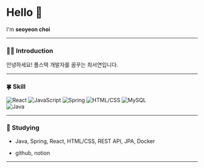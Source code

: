 

# Hello 👋  
I'm **seoyeon choi**

---

### 🧑‍💻 Introduction
안녕하세요! 풀스택 개발자를 꿈꾸는 최서연입니다.

---

### 🍀 Skill
![React](https://img.shields.io/badge/-React-61DAFB?style=flat-square&logo=react&logoColor=white)
![JavaScript](https://img.shields.io/badge/-JavaScript-3178C6?style=flat-square&logo=typescript&logoColor=white)
![Spring](https://img.shields.io/badge/-Spring-764ABC?style=flat-square&logo=redux&logoColor=white)
![HTML/CSS](https://img.shields.io/badge/-HTML/CSS-CC6699?style=flat-square&logo=sass&logoColor=white)
![MySQL](https://img.shields.io/badge/-MySQL-CC6699?style=flat-square&logo=sass&logoColor=white)  
![Java](https://img.shields.io/badge/-Java-007396?style=flat-square&logo=java&logoColor=white)

---

### 📘 Studying
- Java, Spring, React, HTML/CSS, REST API, JPA, Docker

- github, notion

---


